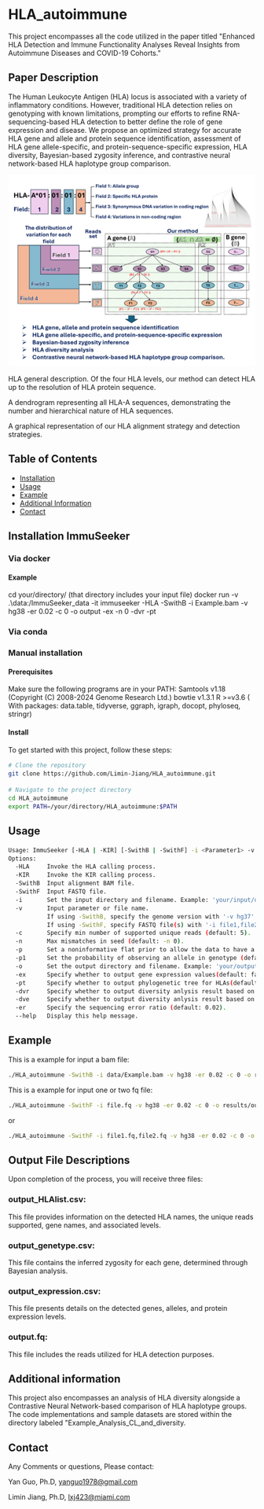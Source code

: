 # HLA_autoimmune
This project encompasses all the code utilized in the paper titled "Enhanced HLA Detection and Immune Functionality Analyses Reveal Insights from Autoimmune Diseases and COVID-19 Cohorts."

## Paper Description
The Human Leukocyte Antigen (HLA) locus is associated with a variety of inflammatory conditions. However, traditional HLA detection relies on genotyping with known limitations, prompting our efforts to refine RNA-sequencing-based HLA detection to better define the role of gene expression and disease. We propose an optimized strategy for accurate HLA gene and allele and protein sequence identification, assessment of HLA gene allele-specific, and protein-sequence-specific expression, HLA diversity, Bayesian-based zygosity inference, and contrastive neural network-based HLA haplotype group comparison. 

![Framework](https://github.com/Limin-Jiang/HLA_autoimmune/blob/main/Figure.JPG)

HLA general description. Of the four HLA levels, our method can detect HLA up to the resolution of HLA protein sequence. 

A dendrogram representing all HLA-A sequences, demonstrating the number and hierarchical nature of HLA sequences. 

A graphical representation of our HLA alignment strategy and detection strategies. 

## Table of Contents

- [Installation](#installation)
- [Usage](#usage)
- [Example](#Example)
- [Additional Information](#Additional)
- [Contact](#contact)

## Installation ImmuSeeker

### Via docker 

#### Example
cd your/directory/ (that directory includes your input file)
docker run -v .\data:/ImmuSeeker_data -it immuseeker -HLA -SwithB -i Example.bam -v hg38 -er 0.02 -c 0 -o output -ex -n 0 -dvr -pt


### Via conda 

### Manual installation

####  Prerequisites
Make sure the following programs are in your PATH:
Samtools v1.18 (Copyright (C) 2008-2024 Genome Research Ltd.)
bowtie v1.3.1
R  >=v3.6 ( With packages: data.table, tidyverse, ggraph, igraph, docopt, phyloseq, stringr)

####  Install
To get started with this project, follow these steps:

```bash
# Clone the repository
git clone https://github.com/Limin-Jiang/HLA_autoimmune.git

# Navigate to the project directory
cd HLA_autoimmune
export PATH=/your/directory/HLA_autoimmune:$PATH
```



## Usage

```bash
Usage: ImmuSeeker [-HLA | -KIR] [-SwithB | -SwithF] -i <Parameter1> -v <Parameter2> -c <Parameter3> -n <Parameter4>  -p <Parameter5> -p1 <Parameter6> -o <Parameter7>  -er <Parameter8>  [-ex] [-pt] [-dvr] [-dve]
Options:
  -HLA     Invoke the HLA calling process.
  -KIR     Invoke the KIR calling process.
  -SwithB  Input alignment BAM file.
  -SwithF  Input FASTQ file.
  -i       Set the input directory and filename. Example: 'your/input/directory/inputfile.bam'.
  -v       Input parameter or file name.
           If using -SwithB, specify the genome version with '-v hg37' or '-v hg38'.
           If using -SwithF, specify FASTQ file(s) with '-i file1,file2' (two files) or '-i file' (one file).
  -c       Specify min number of supported unique reads (default: 5).
  -n       Max mismatches in seed (default: -n 0).
  -p       Set a noninformative flat prior to allow the data to have a strong influence on the posterior distribution. (default: -n (1/3,1/3,1/3)).
  -p1      Set the probability of observing an allele in genotype (default: 1/2).
  -o       Set the output directory and filename. Example: 'your/output/directory/outfile'.
  -ex      Specify whether to output gene expression values(default: false).
  -pt      Specify whether to output phylogenetic tree for HLAs(default: false).
  -dvr     Specify whether to output diversity anlysis result based on the number of unique reads.(default: false).
  -dve     Specify whether to output diversity anlysis result based on gene expression(default: false).
  -er      Specify the sequencing error ratio (default: 0.02).
  --help   Display this help message.
```
## Example
This is a example for input a bam file:
```bash
./HLA_autoimmune -SwithB -i data/Example.bam -v hg38 -er 0.02 -c 0 -o results/output -ex -n 0
```

This is a example for input one or two fq file:
```bash
./HLA_autoimmune -SwithF -i file.fq -v hg38 -er 0.02 -c 0 -o results/output -ex -n 0
```

or

```bash
./HLA_autoimmune -SwithF -i file1.fq,file2.fq -v hg38 -er 0.02 -c 0 -o results/output -ex -n 0
```


## Output File Descriptions

Upon completion of the process, you will receive three files:

### output_HLAlist.csv: 

This file provides information on the detected HLA names, the unique reads supported, gene names, and associated levels.

### output_genetype.csv: 

This file contains the inferred zygosity for each gene, determined through Bayesian analysis.

### output_expression.csv: 

This file presents details on the detected genes, alleles, and protein expression levels.

### output.fq: 

This file includes the reads utilized for HLA detection purposes.


## Additional information

This project also encompasses an analysis of HLA diversity alongside a Contrastive Neural Network-based comparison of HLA haplotype groups. The code implementations and sample datasets are stored within the directory labeled "Example_Analysis_CL_and_diversity.



## Contact

Any Comments or questions, Please contact:

Yan Guo, Ph.D, yanguo1978@gmail.com

Limin Jiang, Ph.D, lxj423@miami.com
